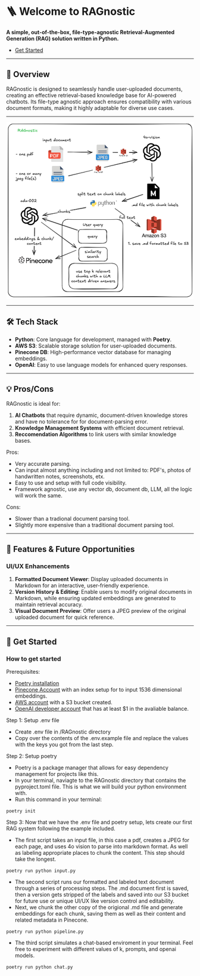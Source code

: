 # 🪜 Welcome to **RAGnostic**  
**A simple, out-of-the-box, file-type-agnostic Retrieval-Augmented Generation (RAG) solution written in Python.**

- [Get Started](https://github.com/dextercorley19/RAGnostic?tab=readme-ov-file#-get-started)
---

## 🚀 Overview  
RAGnostic is designed to seamlessly handle user-uploaded documents, creating an effective retrieval-based knowledge base for AI-powered chatbots. Its file-type agnostic approach ensures compatibility with various document formats, making it highly adaptable for diverse use cases. 

---

![RAGnostic Pipeline](./public/ragnostic-pipeline.png "RAGnostic Pipeline")

---

## 🛠️ Tech Stack  
- **Python**: Core language for development, managed with **Poetry**.  
- **AWS S3**: Scalable storage solution for user-uploaded documents.  
- **Pinecone DB**: High-performance vector database for managing embeddings.  
- **OpenAI**: Easy to use language models for enhanced query responses.

---

## 💡 Pros/Cons  
RAGnostic is ideal for:  
1. **AI Chatbots** that require dynamic, document-driven knowledge stores and have no tolerance for for document-parsing error.  
2. **Knowledge Management Systems** with efficient document retrieval.
3. **Reccomendation Algorithms** to link users with similar knowledge bases.

Pros:
- Very accurate parsing.
- Can input almost anything including and not limited to: PDF's, photos of handwritten notes, screenshots, etx.
- Easy to use and setup with full code visibility.
- Framework agnostic, use any vector db, document db, LLM, all the logic will work the same.

Cons:
- Slower than a tradional document parsing tool.
- Slightly more expensive than a traditional document parsing tool.

---

## 🌟 Features & Future Opportunities  
### **UI/UX Enhancements**  
1. **Formatted Document Viewer**: Display uploaded documents in Markdown for an interactive, user-friendly experience.  
2. **Version History & Editing**: Enable users to modify original documents in Markdown, while ensuring updated embeddings are generated to maintain retrieval accuracy.  
3. **Visual Document Preview**: Offer users a JPEG preview of the original uploaded document for quick reference.  

---

## 👾 Get Started
### **How to get started**  
Prerequisites:
- [Poetry installation](https://python-poetry.org/docs/#installation)
- [Pinecone Account](https://www.pinecone.io) with an index setup for to input 1536 dimensional embeddings.
- [AWS account](https://signin.aws.amazon.com/signup?request_type=register) with a S3 bucket created.
- [OpenAI developer account](https://platform.openai.com/docs/quickstart) that has at least $1 in the avaliable balance.

Step 1: Setup .env file
- Create .env file in /RAGnostic directory
- Copy over the contents of the .env.example file and replace the values with the keys you got from the last step.

Step 2: Setup poetry
- Poetry is a package manager that allows for easy dependency management for projects like this.
- In your terminal, naviagte to the RAGnostic directory that contains the pyproject.toml file. This is what we will build your python environment with.
- Run this command in your terminal:
```
poetry init
```

Step 3: Now that we have the .env file and poetry setup, lets create our first RAG system following the example included.
- The first script takes an input file, in this case a pdf, creates a JPEG for each page, and uses 4o vision to parse into markdown format. As well as labeling appropriate places to chunk the content. This step should take the longest.
```
poetry run python input.py
```

- The second script runs our formatted and labeled text document through a series of processing steps. The .md document first is saved, then a version gets stripped of the labels and saved into our S3 bucket for future use or unique UI/UX like version control and editability.
- Next, we chunk the other copy of the origional .md file and generate embeddings for each chunk, saving them as well as their content and related metadata in Pinecone.
```
poetry run python pipeline.py
```

- The third script simulates a chat-based enviroment in your terminal. Feel free to experiment with different values of k, prompts, and openai models.
```
poetry run python chat.py
```
